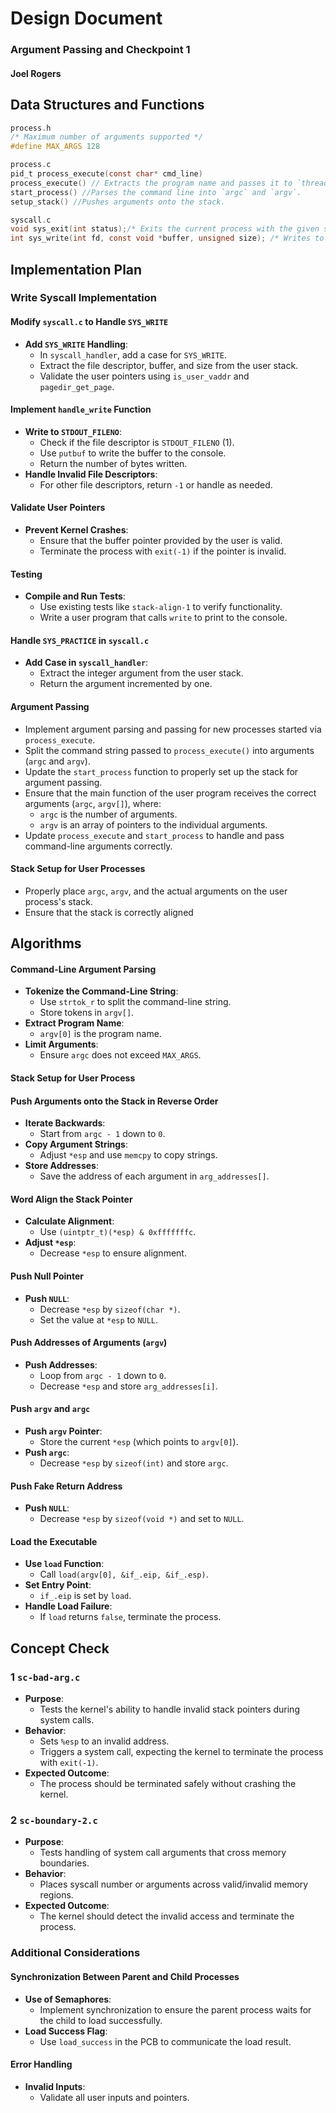 # Design Document

### Argument Passing and Checkpoint 1
#### Joel Rogers

## Data Structures and Functions

```c
process.h
/* Maximum number of arguments supported */
#define MAX_ARGS 128

process.c
pid_t process_execute(const char* cmd_line)
process_execute() // Extracts the program name and passes it to `thread_create()`.
start_process() //Parses the command line into `argc` and `argv`.
setup_stack() //Pushes arguments onto the stack.

syscall.c
void sys_exit(int status);/* Exits the current process with the given status. */
int sys_write(int fd, const void *buffer, unsigned size); /* Writes to a file descriptor (STDOUT). */
```

## Implementation Plan

###  Write Syscall Implementation

####  Modify `syscall.c` to Handle `SYS_WRITE`

* **Add `SYS_WRITE` Handling**:
  * In `syscall_handler`, add a case for `SYS_WRITE`.
  * Extract the file descriptor, buffer, and size from the user stack.
  * Validate the user pointers using `is_user_vaddr` and `pagedir_get_page`.

####  Implement `handle_write` Function

* **Write to `STDOUT_FILENO`**:
  * Check if the file descriptor is `STDOUT_FILENO` (1).
  * Use `putbuf` to write the buffer to the console.
  * Return the number of bytes written.
* **Handle Invalid File Descriptors**:
  * For other file descriptors, return `-1` or handle as needed.

####  Validate User Pointers

* **Prevent Kernel Crashes**:
  * Ensure that the buffer pointer provided by the user is valid.
  * Terminate the process with `exit(-1)` if the pointer is invalid.

####  Testing

* **Compile and Run Tests**:
  * Use existing tests like `stack-align-1` to verify functionality.
  * Write a user program that calls `write` to print to the console.

####  Handle `SYS_PRACTICE` in `syscall.c`
* **Add Case in `syscall_handler`**:
  * Extract the integer argument from the user stack.
  * Return the argument incremented by one.

#### **Argument Passing**

   * Implement argument parsing and passing for new processes started via `process_execute`.
   * Split the command string passed to `process_execute()` into arguments (`argc` and `argv`).
   * Update the `start_process` function to properly set up the stack for argument passing.
   * Ensure that the main function of the user program receives the correct arguments (`argc`, `argv[]`), where:
     * `argc` is the number of arguments.
     * `argv` is an array of pointers to the individual arguments.
   * Update `process_execute` and `start_process` to handle and pass command-line arguments correctly.

#### Stack Setup for User Processes

* Properly place `argc`, `argv`, and the actual arguments on the user process's stack.
* Ensure that the stack is correctly aligned
  
## Algorithms

#### Command-Line Argument Parsing

* **Tokenize the Command-Line String**:
  * Use `strtok_r` to split the command-line string.
  * Store tokens in `argv[]`.
* **Extract Program Name**:
  * `argv[0]` is the program name.
* **Limit Arguments**:
  * Ensure `argc` does not exceed `MAX_ARGS`.

#### Stack Setup for User Process

#### Push Arguments onto the Stack in Reverse Order

* **Iterate Backwards**:
  * Start from `argc - 1` down to `0`.
* **Copy Argument Strings**:
  * Adjust `*esp` and use `memcpy` to copy strings.
* **Store Addresses**:
  * Save the address of each argument in `arg_addresses[]`.

#### Word Align the Stack Pointer

* **Calculate Alignment**:
  * Use `(uintptr_t)(*esp) & 0xfffffffc`.
* **Adjust `*esp`**:
  * Decrease `*esp` to ensure alignment.

#### Push Null Pointer

* **Push `NULL`**:
  * Decrease `*esp` by `sizeof(char *)`.
  * Set the value at `*esp` to `NULL`.

#### Push Addresses of Arguments (`argv`)

* **Push Addresses**:
  * Loop from `argc - 1` down to `0`.
  * Decrease `*esp` and store `arg_addresses[i]`.

#### Push `argv` and `argc`

* **Push `argv` Pointer**:
  * Store the current `*esp` (which points to `argv[0]`).
* **Push `argc`**:
  * Decrease `*esp` by `sizeof(int)` and store `argc`.

#### Push Fake Return Address

* **Push `NULL`**:
  * Decrease `*esp` by `sizeof(void *)` and set to `NULL`.

#### Load the Executable

* **Use `load` Function**:
  * Call `load(argv[0], &if_.eip, &if_.esp)`.
* **Set Entry Point**:
  * `if_.eip` is set by `load`.
* **Handle Load Failure**:
  * If `load` returns `false`, terminate the process.

## Concept Check

### 1 `sc-bad-arg.c`

* **Purpose**:
  * Tests the kernel's ability to handle invalid stack pointers during system calls.
* **Behavior**:
  * Sets `%esp` to an invalid address.
  * Triggers a system call, expecting the kernel to terminate the process with `exit(-1)`.
* **Expected Outcome**:
  * The process should be terminated safely without crashing the kernel.

### 2 `sc-boundary-2.c`

* **Purpose**:
  * Tests handling of system call arguments that cross memory boundaries.
* **Behavior**:
  * Places syscall number or arguments across valid/invalid memory regions.
* **Expected Outcome**:
  * The kernel should detect the invalid access and terminate the process.

### Additional Considerations

#### Synchronization Between Parent and Child Processes

* **Use of Semaphores**:
  * Implement synchronization to ensure the parent process waits for the child to load successfully.
* **Load Success Flag**:
  * Use `load_success` in the PCB to communicate the load result.

#### Error Handling

* **Invalid Inputs**:
  * Validate all user inputs and pointers.